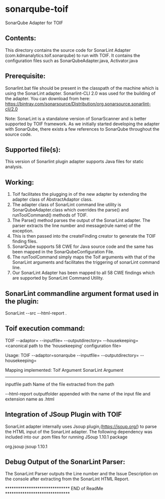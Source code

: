 # sonarqube-toif
SonarQube Adapter for TOIF  

Contents:
-----------------------------------------------
This directory contains the source code for SonarLint Adapter (com.kdmanalytics.toif.sonarqube) to run with TOIF. It contains the configuration files such as SonarQubeAdapter.java, Activator.java     


Prerequisite:
-----------------------------------------------
Sonarlint.bat file should be present in the classpath of the machine which is using the SonarLint adapter.
Sonarlint-CLI 2.0 was used for the building of the adapter. 
You can download from here: https://bintray.com/sonarsource/Distribution/org.sonarsource.sonarlint-cli/2.0

Note: SonarLint is a standalone version of SonarScanner and is better supported by TOIF framework. As we initially started developing the adapter with SonarQube, there exists a few references to SonarQube throughout the source code.

Supported file(s):
-----------------------------------------------
This version of Sonarlint plugin adapter supports Java files for static analysis.


Working:
-----------------------------------------------
1. Toif facilitates the plugging in of the new adapter by extending the adapter class of AbstractAdaptor class.
2. The adapter class of SonarLint command line utility is SonarQubeAdapter.class which overrides the parse() and runToolCommand() methods of TOIF.
3. The Parse() method parses the output of the SonarLint adapter. The parser extracts the line number and message(rule name) of the exception.
4. This is then passed into the createFinding creator to generate the TOIF finding files.
5. SonarQube supports 58 CWE for Java source code and the same has been mapped in the SonarQubeConfiguration File.
6. The runToolCommand simply maps the Toif arguments with that of the SonarLint arguments and facilitates the triggering of sonarLint command line.
7. Our SonarLint Adapter has been mapped to all 58 CWE findings which are supported by SonarLint Command Utility.

SonarLint commandline argument format used in the plugin:
---------------------------------------------------------
SonarLint --src <File name to be analysed> --html-report <Canonical path along with the file name to the output file>.


Toif execution command:
-------------------------------------------------------------
TOIF --adaptor=<adapter-name> --inputfile=<canonical path to the input java file> --outputdirectory=<canonical path to the output folder location> --housekeeping=<canonical path to the 'housekeeping' configuration file>

Usage:
TOIF --adaptor=sonarqube --inputfile=<canonical path to the input java file> --outputdirectory=<canonical path to the output folder location> --housekeeping=<canonical path to the housekeepingconfiguration file>


Mapping implemented:
Toif Argument      			SonarLint Argument
-------------            ----------------------
inputfile	path				Name of the file extracted from the path

--html-report					outputfolder appended with the name of the input file and extension name as .html


Integration of JSoup Plugin with TOIF
-----------------------------------------------
SonarLint adapter internally uses Jsoup plugin,(https://jsoup.org/) to parse the HTML input of the SonarLint adapter.
The following dependency was included into our .pom files for running JSoup 1.10.1 package

<dependency>
  <!-- jsoup HTML parser library @ http://jsoup.org/ -->
  <groupId>org.jsoup</groupId>
  <artifactId>jsoup</artifactId>
  <version>1.10.1</version>
</dependency>


Debug Output of the SonarLint Parser:
-----------------------------------------------
The SonarLint Parser outputs the Line number and the Issue Description on the console after extracting from the SonarLint HTML Report.  


****************************** END of ReadMe ******************************




 
